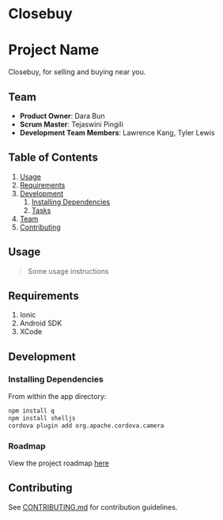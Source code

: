 Closebuy
========
# Project Name

Closebuy, for selling and buying near you.

## Team

  - __Product Owner__: Dara Bun
  - __Scrum Master__: Tejaswini Pingili
  - __Development Team Members__: Lawrence Kang, Tyler Lewis

## Table of Contents

1. [Usage](#Usage)
1. [Requirements](#requirements)
1. [Development](#development)
    1. [Installing Dependencies](#installing-dependencies)
    1. [Tasks](#tasks)
1. [Team](#team)
1. [Contributing](#contributing)

## Usage

> Some usage instructions

## Requirements

1.  Ionic
1.  Android SDK
1.  XCode

## Development

### Installing Dependencies

From within the app directory:

```sh
npm install q
npm install shelljs
cordova plugin add org.apache.cordova.camera
```

### Roadmap

View the project roadmap [here](LINK_TO_PROJECT_ISSUES)


## Contributing

See [CONTRIBUTING.md](CONTRIBUTING.md) for contribution guidelines.
